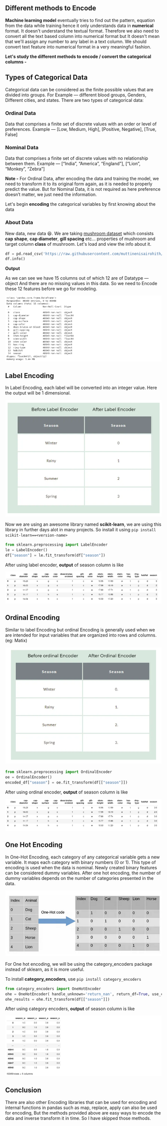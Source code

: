 ## Different methods to Encode

**Machine learning model** eventually tries to find out the pattern, equation from the data while training hence it only understands data in **numerical** format. It doesn't understand the textual format. Therefore we also need to convert all the text based column into numerical format but It doesn't mean that we'll assign any number to any label in a text column. We should convert text feature into numerical format in a very meaningful fashion. 

**Let's study the different methods to encode / convert the categorical columns -**

## Types of Categorical Data

Categorical data can be considered as the finite possible values that are divided into groups. For Example — different blood groups, Genders, Different cities, and states. There are two types of categorical data:

### Ordinal Data
Data that comprises a finite set of discrete values with an order or level of preferences. Example — [Low, Medium, High], [Positive, Negative], [True, False]

### Nominal Data
Data that comprises a finite set of discrete values with no relationship between them. Example — [“India”, “America”, “England”], [“Lion”, “Monkey”, “Zebra”]


**Note -** For Ordinal Data, after encoding the data and training the model, we need to transform it to its original form again, as it is needed to properly predict the value. But for Nominal Data, it is not required as here preference doesn’t matter, we just need the information.

Let's begin **encoding** the categorical variables by first knowing about the data

### About Data

New data, new data 😆. We are taking [mushroom dataset](https://github.com/muttinenisairohith/Datasets/raw/main/data/processed_mushroom_dataset.csv) which consists **cap shape**, **cap diameter**, **gill spacing** etc... properties of mushroom and target column **class** of mushroom. Let's load and view the info about it.

```python
df = pd.read_csv('https://raw.githubusercontent.com/muttinenisairohith/Datasets/main/data/processed_mushroom_dataset.csv')
df.info()
```

**Output**

As we can see we have 15 columns out of which 12 are of Datatype — object And there are no missing values in this data. So we need to Encode these 12 features before we go for modeling.

![Alt text](assets/mush_info.png)

## Label Encoding

In Label Encoding, each label will be converted into an integer value. Here the output will be 1 dimensional.

![Alt text](assets/label_demonstration.png)

Now we are using an awesome library named **scikit-learn**, we are using this library in further days alot in many projects. So install it using `pip install scikit-learn==<version-name>`

```python
from sklearn.preprocessing import LabelEncoder
le = LabelEncoder()
df["season"] = le.fit_transform(df["season"])
```

After using label encoder, **output** of season column is like

![Alt text](assets/le_out.png)

## Ordinal Encoding

Similar to label Encoding but ordinal Encoding is generally used when we are intended for input variables that are organized into rows and columns. (eg: Matix)

![Alt text](assets/oe.png)

```python
from sklearn.preprocessing import OrdinalEncoder
oe = OrdinalEncoder()
encoded_df["season"] = oe.fit_transform(df[["season"]])
```

After using ordinal encoder, **output** of season column is like

![Alt text](assets/oe_out.png)

## One Hot Encoding

In One-Hot Encoding, each category of any categorical variable gets a new variable. It maps each category with binary numbers (0 or 1). This type of encoding is used when the data is nominal. Newly created binary features can be considered dummy variables. After one hot encoding, the number of dummy variables depends on the number of categories presented in the data.

![Alt text](assets/ohe.png)

For One hot encoding, we will be using the category_encoders package instead of sklearn, as it is more useful.

To install **category_encoders**, use `pip install category_encoders`

```python
from category_encoders import OneHotEncoder
ohe = OneHotEncoder( handle_unknown='return_nan', return_df=True, use_cat_names=True)
ohe_results = ohe.fit_transform(df[["season"]])
```
After using category encoders, **output** of season column is like

![Alt text](assets/ohe_out.png)

## Conclusion

There are also other Encoding libraries that can be used for encoding and internal functions in pandas such as map, replace, apply can also be used for encoding, But the methods provided above are easy ways to encode the data and inverse transform it in time. So I have skipped those methods.

